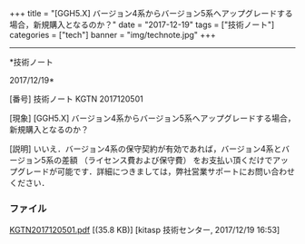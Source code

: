﻿+++
title = "[GGH5.X] バージョン4系からバージョン5系へアップグレードする場合，新規購入となるのか？"
date = "2017-12-19"
tags = ["技術ノート"]
categories = ["tech"]
banner = "img/technote.jpg"
+++

-----------------------------------------------------------------------------------------------------------------------------

*技術ノート

2017/12/19*


[番号]
技術ノート KGTN 2017120501

[現象]
[GGH5.X]
バージョン4系からバージョン5系へアップグレードする場合，新規購入となるのか？

[説明]
いいえ．バージョン4系の保守契約が有効であれば，バージョン4系とバージョン5系の差額
（ライセンス費および保守費）
をお支払い頂くだけでアップグレードが可能です．詳細につきましては，弊社営業サポートにお問い合わせください．


### ファイル

 
 


[KGTN2017120501.pdf](http://techreport.kitasp.net/attachments/download/3896/KGTN2017120501.pdf)
 [(35.8 KB)] [kitasp 技術センター, 2017/12/19
16:53]


 


 

